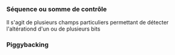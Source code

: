 ### Séquence ou somme de contrôle 

Il s'agit de plusieurs champs particuliers permettant de détecter l'altérationd d'un ou de plusieurs bits

### Piggybacking

